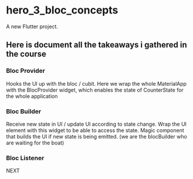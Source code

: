 # hero_3_bloc_concepts

A new Flutter project.

## Here is document all the takeaways i gathered in the course

### Bloc Provider
Hooks the UI up with the bloc / cubit. 
Here we wrap the whole MaterialApp with the BlocProvider widget, which enables the state of CounterState for the whole application

### Bloc Builder
Receive new state in UI / update UI according to state change.
Wrap the UI element with this widget to be able to access the state. 
Magic component that builds the UI if new state is being emitted.
(we are the blocBuilder who are waiting for the boat)

### Bloc Listener
NEXT



